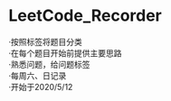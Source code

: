# LeetCode_Recorder  
    
  ·按照标签将题目分类  
  ·在每个题目开始前提供主要思路  
  ·熟悉问题，给问题标签  
  ·每周六、日记录  
  ·开始于2020/5/12  
